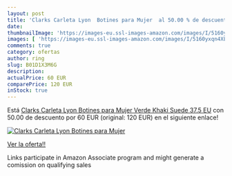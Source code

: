 ```yaml
---
layout: post
title: 'Clarks Carleta Lyon  Botines para Mujer  al 50.00 % de descuento'
date: 
thumbnailImage: 'https://images-eu.ssl-images-amazon.com/images/I/5160yxqn4XL._SL200_.jpg'
images: [ 'https://images-eu.ssl-images-amazon.com/images/I/5160yxqn4XL._SL200_.jpg' ]
comments: true
category: ofertas
author: ring
slug: B01D1X3M6G
description:
actualPrice: 60 EUR
comparePrice: 120 EUR
inStock: true
---
```


Está [Clarks Carleta Lyon  Botines para Mujer  Verde  Khaki Suede   37.5 EU](https://www.amazon.es/dp/B01D1X3M6G/?tag=tolees-21) con 50.00 de descuento por 60 EUR (original: 120 EUR) en el siguiente enlace!

[![Clarks Carleta Lyon  Botines para Mujer ](https://images-eu.ssl-images-amazon.com/images/I/5160yxqn4XL._SL200_.jpg)](https://www.amazon.es/dp/B01D1X3M6G/?tag=tolees-21)

[Ver la oferta!!](https://www.amazon.es/dp/B01D1X3M6G/?tag=tolees-21)

Links participate in Amazon Associate program and might generate a comission on qualifying sales


